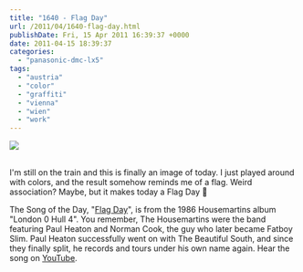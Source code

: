 ```yaml
---
title: "1640 - Flag Day"
url: /2011/04/1640-flag-day.html
publishDate: Fri, 15 Apr 2011 16:39:37 +0000
date: 2011-04-15 18:39:37
categories: 
  - "panasonic-dmc-lx5"
tags: 
  - "austria"
  - "color"
  - "graffiti"
  - "vienna"
  - "wien"
  - "work"
---
```

<div class="container">
<div class="center"><a target="_blank" href="https://d25zfm9zpd7gm5.cloudfront.net/1200x1200/2011/20110415_081200_ps.jpg"><img src="https://d25zfm9zpd7gm5.cloudfront.net/0600x0600/2011/20110415_081200_ps.jpg" /></a></div>
</div>
<br />

I'm still on the train and this is finally an image of today. I just played around with colors, and the result somehow reminds me of a flag. Weird association? Maybe, but it makes today a Flag Day 🙂

 The Song of the Day, "<a target="_blank" href="http://www.lyricsmode.com/lyrics/h/housemartins/flag_day.html">Flag Day</a>", is from the 1986 Housemartins album "London 0 Hull 4". You remember, The Housemartins were the band featuring Paul Heaton and Norman Cook, the guy who later became Fatboy Slim. Paul Heaton successfully went on with The Beautiful South, and since they finally split, he records and tours under his own name again. Hear the song on <a target="_blank" href="http://www.youtube.com/watch?v=3-pxGH4eyLQ">YouTube</a>.

